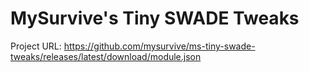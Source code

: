 # MySurvive's Tiny SWADE Tweaks

Project URL: https://github.com/mysurvive/ms-tiny-swade-tweaks/releases/latest/download/module.json
